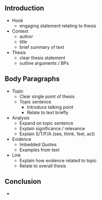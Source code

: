 ## Introduction
- Hook
	- engaging statement relating to thesis
- Context
	- author
	- title
	- brief summary of text
- Thesis
	- clear thesis statement
	- outline arguments / BPs
## Body Paragraphs
- Topic
	- Clear single point of thesis
	- Topic sentence
		- Introduce talking point
		- Relate to text briefly
- Analysis
	- Expand on topic sentence
	- Explain significance / relevance
	- Explain S/T/F/A (see, think, feel, act)
- Evidence
	- Imbedded Quotes
	- Examples from text
- Link
	- Explain how evidence related to topic
	- Relate to overall thesis
## Conclusion
- 